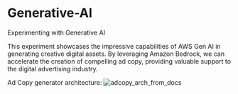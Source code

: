 # Generative-AI
Experimenting with Generative AI

This experiment showcases the impressive capabilities of AWS Gen AI in generating creative digital assets. By leveraging Amazon Bedrock, we can accelerate the creation of compelling ad copy, providing valuable support to the digital advertising industry.

Ad Copy generator architecture:
![adcopy_arch_from_docs](https://github.com/user-attachments/assets/614ad3a4-abba-4ca1-a8ef-bb13127509c7)

